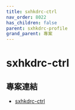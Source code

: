 ```yaml
---
title: sxhkdrc-ctrl
nav_order: 8022
has_children: false
parent: sxhkdrc-profile
grand_parent: 專案
---
```


# sxhkdrc-ctrl


## 專案連結

* [sxhkdrc-ctrl](https://github.com/samwhelp/note-about-sxhkd/tree/gh-pages/_demo/project/sxhkdrc-profile/sxhkdrc-ctrl)
